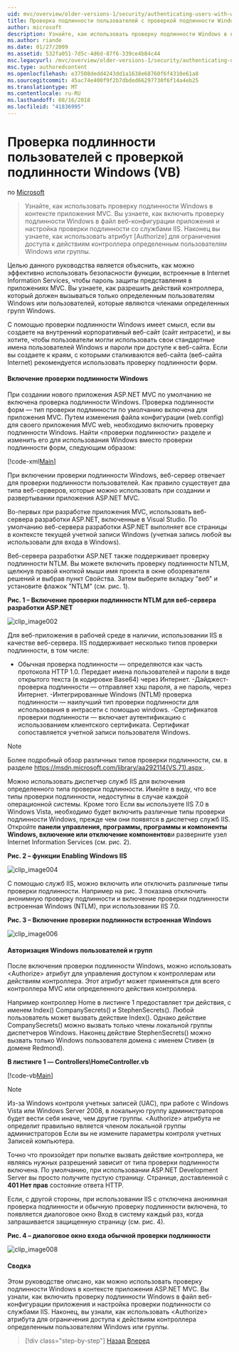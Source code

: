 ```yaml
---
uid: mvc/overview/older-versions-1/security/authenticating-users-with-windows-authentication-vb
title: Проверка подлинности пользователей с проверкой подлинности Windows (Visual Basic) | Документация Майкрософт
author: microsoft
description: Узнайте, как использовать проверку подлинности Windows в контексте приложения MVC. Вы узнаете, как включить проверку подлинности Windows в рамках приложения web co...
ms.author: riande
ms.date: 01/27/2009
ms.assetid: 532fa051-7d5c-4d6d-87f6-339ce4b84c44
msc.legacyurl: /mvc/overview/older-versions-1/security/authenticating-users-with-windows-authentication-vb
msc.type: authoredcontent
ms.openlocfilehash: e37508dedd4243dd1a1638e68760f6f4310e61a8
ms.sourcegitcommit: 45ac74e400f9f2b7dbded66297730f6f14a4eb25
ms.translationtype: MT
ms.contentlocale: ru-RU
ms.lasthandoff: 08/16/2018
ms.locfileid: "41836995"
---
```

<a name="authenticating-users-with-windows-authentication-vb"></a>Проверка подлинности пользователей с проверкой подлинности Windows (VB)
====================
по [Microsoft](https://github.com/microsoft)

> Узнайте, как использовать проверку подлинности Windows в контексте приложения MVC. Вы узнаете, как включить проверку подлинности Windows в файл веб-конфигурации приложения и настройка проверки подлинности со службами IIS. Наконец вы узнаете, как использовать атрибут [Authorize] для ограничения доступа к действиям контроллера определенным пользователям Windows или группы.


Целью данного руководства является объяснить, как можно эффективно использовать безопасности функции, встроенные в Internet Information Services, чтобы пароль защиты представления в приложениях MVC. Вы узнаете, как разрешить действий контроллера, который должен вызываться только определенным пользователям Windows или пользователей, которые являются членами определенных групп Windows.

С помощью проверки подлинности Windows имеет смысл, если вы создаете на внутренний корпоративный веб-сайт (сайт интрасети), и вы хотите, чтобы пользователи могли использовать свои стандартные имена пользователей Windows и пароли при доступе к веб-сайта. Если вы создаете к краям, с которыми сталкиваются веб-сайта (веб-сайта Internet) рекомендуется использовать проверку подлинности форм.

#### <a name="enabling-windows-authentication"></a>Включение проверки подлинности Windows

При создании нового приложения ASP.NET MVC по умолчанию не включена проверка подлинности Windows. Проверка подлинности форм — тип проверки подлинности по умолчанию включена для приложения MVC. Путем изменения файла конфигурации (web.config) для своего приложения MVC web, необходимо включить проверку подлинности Windows. Найти &lt;проверки подлинности&gt; разделе и изменить его для использования Windows вместо проверки подлинности форм, следующим образом:

[!code-xml[Main](authenticating-users-with-windows-authentication-vb/samples/sample1.xml)]

При включении проверки подлинности Windows, веб-сервер отвечает для проверки подлинности пользователей. Как правило существует два типа веб-серверов, которые можно использовать при создании и развертывании приложения ASP.NET MVC.

Во-первых при разработке приложения MVC, использовать веб-сервера разработки ASP.NET, включенные в Visual Studio. По умолчанию веб-сервера разработки ASP.NET выполняет все страницы в контексте текущей учетной записи Windows (учетная запись любой вы использовали для входа в Windows).

Веб-сервера разработки ASP.NET также поддерживает проверку подлинности NTLM. Вы можете включить проверку подлинности NTLM, щелкнув правой кнопкой мыши имя проекта в окне обозревателя решений и выбрав пункт Свойства. Затем выберите вкладку "веб" и установите флажок "NTLM" (см. рис. 1).

**Рис. 1 – Включение проверки подлинности NTLM для веб-сервера разработки ASP.NET**

![clip_image002](authenticating-users-with-windows-authentication-vb/_static/image1.jpg)

Для веб-приложения в рабочей среде в наличии, использовании IIS в качестве веб-сервера. IIS поддерживает несколько типов проверки подлинности, в том числе:

- Обычная проверка подлинности — определяются как часть протокола HTTP 1.0. Передает имена пользователей и пароли в виде открытого текста (в кодировке Base64) через Интернет. -Дайджест-проверка подлинности — отправляет хэш пароля, а не пароль, через Интернет. -Интегрированные Windows (NTLM) проверка подлинности — наилучший тип проверки подлинности для использования в интрасети с помощью windows. -Сертификатов проверки подлинности — включает аутентификацию с использованием клиентского сертификата. Сертификат сопоставляется учетной записи пользователя Windows.

> [!NOTE] 
> 
> Более подробный обзор различных типов проверки подлинности, см. в разделе [ https://msdn.microsoft.com/library/aa292114(VS.71).aspx ](https://msdn.microsoft.com/library/aa292114(VS.71).aspx).


Можно использовать диспетчер служб IIS для включения определенного типа проверки подлинности. Имейте в виду, что все типы проверки подлинности, недоступны в случае каждой операционной системы. Кроме того Если вы используете IIS 7.0 в Windows Vista, необходимо будет включить различные типы проверки подлинности Windows, прежде чем они появятся в диспетчер служб IIS. Откройте **панели управления, программы, программы и компоненты Windows, включение или отключение компонентов**и разверните узел Internet Information Services (см. рис. 2).

**Рис. 2 – функции Enabling Windows IIS**

![clip_image004](authenticating-users-with-windows-authentication-vb/_static/image2.jpg)

С помощью служб IIS, можно включить или отключить различные типы проверки подлинности. Например на рис. 3 показана отключить анонимную проверку подлинности и включение проверки подлинности встроенная Windows (NTLM), при использовании IIS 7.0.

**Рис. 3 – Включение проверки подлинности встроенная Windows**

![clip_image006](authenticating-users-with-windows-authentication-vb/_static/image3.jpg)

#### <a name="authorizing-windows-users-and-groups"></a>Авторизация Windows пользователей и групп

После включения проверки подлинности Windows, можно использовать &lt;Authorize&gt; атрибут для управления доступом к контроллерам или действиям контроллера. Этот атрибут может применяться для всего контроллера MVC или определенного действия контроллера.

Например контроллер Home в листинге 1 предоставляет три действия, с именем Index() CompanySecrets() и StephenSecrets(). Любой пользователь может вызвать действие Index(). Однако действие CompanySecrets() можно вызвать только члены локальной группы диспетчеров Windows. Наконец действие StephenSecrets() можно вызвать только Windows пользователя домена с именем Стивен (в домене Redmond).

**В листинге 1 — Controllers\HomeController.vb**

[!code-vb[Main](authenticating-users-with-windows-authentication-vb/samples/sample2.vb)]

> [!NOTE]
> Из-за Windows контроля учетных записей (UAC), при работе с Windows Vista или Windows Server 2008, в локальную группу администраторов будет вести себя иначе, чем другие группы. &lt;Authorize&gt; атрибута не определит правильно является членом локальной группы администраторов Если вы не измените параметры контроля учетных Записей компьютера.


Точно что произойдет при попытке вызвать действие контроллера, не являясь нужных разрешений зависит от типа проверки подлинности включена. По умолчанию, при использовании ASP.NET Development Server вы просто получите пустую страницу. Странице, доставленной с **401 Нет прав** состояние ответа HTTP.

Если, с другой стороны, при использовании IIS с отключена анонимная проверка подлинности и обычную проверку подлинности включена, то появляется диалоговое окно Вход в систему каждый раз, когда запрашивается защищенную страницу (см. рис. 4).

**Рис. 4 – диалоговое окно входа обычной проверки подлинности**

![clip_image008](authenticating-users-with-windows-authentication-vb/_static/image4.jpg)

#### <a name="summary"></a>Сводка

Этом руководстве описано, как можно использовать проверку подлинности Windows в контексте приложения ASP.NET MVC. Вы узнали, как включить проверку подлинности Windows в файл веб-конфигурации приложения и настройка проверки подлинности со службами IIS. Наконец, вы узнали, как использовать &lt;Authorize&gt; атрибута для ограничения доступа к действиям контроллера определенным пользователям Windows или группы.

> [!div class="step-by-step"]
> [Назад](authenticating-users-with-forms-authentication-vb.md)
> [Вперед](preventing-javascript-injection-attacks-vb.md)
